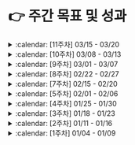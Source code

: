 # :point_right: 주간 목표 및 성과


<!--




<details><summary> :calendar: [n주차] 00/00 - 00/00 </summary>
<p>

### :dart: **목표**
* 

### :scroll: **결과**
*


### :scroll: **결과**
* 

### :pencil2: 회고 및 피드백
* 

</p>
</details>

:white_large_square:
:ballot_box_with_check:
 -->

<details><summary> :calendar: [11주차] 03/15 - 03/20 </summary>
<p>

### :dart: **목표**
* [Word Ladder 문제 풀이](https://leetcode.com/problems/word-ladder/)

### :scroll: **결과**
* :white_large_square: [Word Ladder 문제 풀이](https://leetcode.com/problems/word-ladder/)

### :pencil2: 회고 및 피드백

</p>
</details>




<details><summary> :calendar: [10주차] 03/08 - 03/13 </summary>
<p>

### :dart: **목표**
* [Design Circular Deque 문제 풀이](https://leetcode.com/problems/design-circular-deque/)

### :scroll: **결과**
* :ballot_box_with_check: [Design Circular Deque 문제 풀이](https://leetcode.com/problems/design-circular-deque/)

### :pencil2: 회고 및 피드백
간만에 나쁘지 않은 일주일이였다. 역시 나는 매일 여러 가지 일에 조금씩 시간을 할당해서 꾸준히 해나가는 것 보다는 특정 1~3가지 일에만 시간을 투자해서 빠르게 하나씩 끝내가는 방식이 맞다는 확신이 들었다.

</p>
</details>



<details><summary> :calendar: [9주차] 03/01 - 03/07 </summary>
<p>

### :dart: **목표**
* [LRU Cache 문제 풀이](https://leetcode.com/problems/lru-cache/)

### :scroll: **결과**
* :ballot_box_with_check: [LRU Cache 문제 풀이](https://leetcode.com/problems/lru-cache/)

### :pencil2: 회고 및 피드백
- 시간이 좀 걸리더라도 LRU 알고리즘에 대해 블로깅하는 것을 권함.
- 본격적으로 취업 준비 한지가 2개월이 넘어가지만, 뭐 하나 안정적으로 준비된 게 없다. 이유는 이것도 해야되고 저것도 해야된단 생각에 마음에 여유가 없어서 그런 것이다. 아예 하반기에 취업 한단 생각으로 마음 놓고 하나씩 해야겠다. (단 이번 시즌 동안 꾸준히 지원하면서 마스터 자소서 꾸준히 다듬고, 인성 면접, 프로젝트 면접은 확실하게 준비하기!!)

</p>
</details>


<details><summary> :calendar: [8주차] 02/22 - 02/27 </summary>
<p>

### :dart: **목표**
* 블로그 알고리즘 관련 포스팅 1개

### :scroll: **결과**
* :white_large_square: 블로그 알고리즘 관련 포스팅 1개
* :ballot_box_with_check: 알고리즘 문제 풀이

### :pencil2: 회고 및 피드백
알고리즘 문제를 풀고 블로그 글을 작성하려 하니 이에 낭비되는 에너지 소모가 심한 걸 느꼈다. 아무래도 개인 노트가 아닌 공개적인 장소에 글을 작성해야 하니 그런것 같다. 지금은 에너지 분산을 최소화 해야 하는 시점이기도 하니 당분간은 블로그 포스팅 보다는 개인 노트에 문제 풀이 사고 과정 및 학습 내용을 적립해 나가는 식으로 공부해야겠다. 

그리고 만약 여유가 생긴 후 다시 블로깅을 시작하게 된다면 팩트에 기반한 기술 관련 글(대부분은 팩트가 아닌 똥들) 보다는 나만의 깊은 고찰을 거친 주관적인 생각이나 회고에 대한 글들을 올려야겠다. 왜냐하면 인터넷에는 부정확한 내용을 사실인 것 마냥 적어 놓은 많은 똥 들이 있고 나 또한 그런 똥 글을 작성하지 않을 거란 확신이 없기 때문이다.

</p>
</details>
 
 
 
 

<details><summary> :calendar: [7주차] 02/15 - 02/20 </summary>
<p>

### :dart: **목표**
* 블로그 포스팅 최소 1개 (알고리즘 제외)

### :scroll: **결과**
* :white_large_square: 블로그 포스팅 최소 1개 (알고리즘 제외)

### :pencil2: 회고 및 피드백
* 알고리즘 문제 포스팅 밖에 작성하지 못했다. 다음주 부터 취업 준비 하는 기간 동안은 알고리즘 문제만 포스팅 하도록 목표를 재설정 해야겠다.


</p>
</details>




<details><summary> :calendar: [5주차] 02/01 - 02/06 </summary>
<p>

### :dart: **목표**
* LeetCode 최소 3문제 풀이
* 블로그 포스팅 최소 1개 (알고리즘 제외)

### :scroll: **결과**
* :white_large_square: LeetCode 2/3문제 풀이
  * [:arrow_upper_right: Link](/coco/algorithm/2021-05st.md)
* :white_large_square: 블로그 포스팅 최소 1개 (알고리즘 제외)

### :pencil2: 회고 및 피드백
* 

</p>
</details>



<details><summary> :calendar: [4주차] 01/25 - 01/30 </summary>
<p>

### :dart: **목표**
* LeetCode 최소 4문제 풀이
* 블로그 포스팅 2개 이상

### :scroll: **결과**
* LeetCode 7문제 풀이
  * [:arrow_upper_right: Link](/coco/algorithm/2021-04st.md)
  * :ballot_box_with_check: [Easy] 1문제
  * :ballot_box_with_check: [Medium] 5문제
  * :ballot_box_with_check: [Medium] 1문제
* 블로그 포스팅 2개
  * :ballot_box_with_check: [:arrow_upper_right: 컴퓨터 성능 향상의 역사와 다양한 병렬 컴퓨팅 기법](https://sangwoncoco.github.io/post/computer/20210128-computer-performence-history-and-parallel-technique/)
  * :ballot_box_with_check: 그 외 알고리즘 문제 포스팅


### :pencil2: 회고 및 피드백
언뜻보면 4주차도 무난하게 지나간듯 하다. 그러나 스스로 되돌아보고 회고하기에 전혀 그렇지 않다. 모든 것이 엉망이다. 분명 1월 중순에 들어서기 전에는 지금과 달랐었다. 토요일 스터디 이후 지금까지 "무엇이 문제일까?", "그때와 지금은 무엇이 다른가?" 진중하게 고민해본 후에야 무엇이 문제인지 구체적으로 알 것 같았고, 나름의 해결 방안을 마련했으며 내일 부터 이를 적용해볼 생각이다.

</p>
</details>



<details><summary> :calendar: [3주차] 01/18 - 01/23 </summary>
<p>

### :dart: **목표**
* LeetCode 최소 4문제 풀이
* 블로그 포스팅 2개 이상
* 번역 글 요약 1개 이상

### :scroll: **결과**
* LeetCode 최소 2/4문제 풀이
  * [:arrow_upper_right: Link](/coco/algorithm/2021-03st.md)
  * :ballot_box_with_check: [Medium] 2문제 (139, 5)
  * :white_large_square: 시도했지만 풀지 못한 문제: 3문제 (91, 53, 647, 416, 518) 
* 블로그 포스팅 2개
  * :ballot_box_with_check: [:arrow_upper_right: [LeetCode] Word Break](https://sangwoncoco.github.io/post/leetcode/20210121-leetcode-139-word-break/)
  * :ballot_box_with_check: [:arrow_upper_right: equals()와 hashcode()](https://sangwoncoco.github.io/post/java/20210121-java-equals-and-hashcode/)
* :white_large_square: 번역 글 요약 1개 이상


### :sob: **피드백**
* 블로그 포스팅 피드백
  * 포스팅에서 이해를 돕기 위해 보여주는 도식은 기능성, 편의성 측면에서 ppt 보다 draw.io 추천한다.
  * 포스팅 작성 스타일은 본인 선택이나, 현재까지의 포스팅에서 글을 표현하는 방식이 너무 나열식이다. 포스팅 목적이 본인을 위한 글일 수도 있고 다른 사람들에게 공유하기 위한 글일 수 있는데 만약 공유를 목적으로 하는 글에서는 현재의 방식이 난해해 보일 수 있다고 생각한다.


### :pencil2: 회고
* 전체적으로 원하는 목표를 달성하지 못한 한 주 였다. 여러 이유가 복합적으로 얽혀 있지만 핑계는 대지 말자. 그렇다고 너무 자책하지도 말자.
* 좀 저 멀리 보고 공부 계획을 세워야겠다. *스스로 판단* 했을 때 나에게 남는 일을 하자. 

</p>
</details>





 
<details><summary> :calendar: [2주차] 01/11 - 01/16 </summary>
<p>

### :dart: **목표**
* [Java Interview Questions for Software Testers and Programmers](https://www.techbeamers.com/java-interview-questions/) 번역 마무리
* LeetCode 최소 5문제 풀이
* 블로그 포스팅 1개 이상


### :scroll: **결과**
* [Java Interview Questions for Software Testers and Programmers](https://www.techbeamers.com/java-interview-questions/) 번역
  * :ballot_box_with_check: 10 Best Java Interview Questions - Learn What Questions the Interviewers could ask from You on Java Strings?
  * :ballot_box_with_check: Java Interview Questions - Don't Miss to Read 10 Must-Know Questions on Java Threads
* LeetCode 최소 5문제 풀이
  * [:arrow_upper_right: Link](/coco/algorithm/2021-02st.md)
  * :ballot_box_with_check: [Easy] 2문제 (70, 746)
  * :ballot_box_with_check: [Medium] 4문제 (347, 560, 64, 322)
  * :white_large_square: 시도했지만 풀지 못한 문제: 1문제 (525) 
* Blog Posting
  * [LeetCode 347번 Top K Frequent Elements](https://github.com/sangwonCoco/coco-blog/blob/main/public/algorithm/%5BLeetCode%5D%20Top%20K%20Frequent%20Elements/README.md)

### :sob: **피드백**
* 


### :pencil2: 회고
* 스터디에서 정한 주간 목표로 완료했으나 그 이외 개별적인 목표들은 많은 아쉬움이 남는 한 주 였다.
* 다음주 부터는 번역의 경우 글 내의 모든 내용을 번역하는 것이 아니라 핵심 내용만 정리하는 형태로 수행 방식에 변화를 줘야겠다. 또한 블로그 포스팅의 경우 알고리즘 문제 1개, 기타 주제 1개로 잡고 포스팅 횟수를 늘려야겠다. 


</p>
</details>
 







<details><summary> :calendar: [1주차] 01/04 - 01/09 </summary>
<p>

### :dart: 목표
* [Java Interview Questions for Software Testers and Programmers](https://www.techbeamers.com/java-interview-questions/) 번역
* LeetCode 최소 5문제 풀이

### :scroll: 결과
* [Java Interview Questions for Software Testers and Programmers](https://www.techbeamers.com/java-interview-questions/) 번역
  * :ballot_box_with_check: Top 20 Java Interview Questions - Java Basics You Must Know
  * :ballot_box_with_check: Top 10 Java Interview Questions - Read about the internals of Java Classes
  * :white_large_square: 10 Best Java Interview Questions - Learn What Questions the Interviewers could ask from You on Java Strings?
  * :white_large_square: Java Interview Questions - Don't Miss to Read 10 Must-Know Questions on Java Threads
* LeetCode 최소 5문제 풀이
  * [:arrow_upper_right: Link](/coco/algorithm/2021-01st.md)
  * :ballot_box_with_check: [Easy] 8문제
  * :ballot_box_with_check: [Medium] 3문제
  * :white_large_square: 시도했지만 풀지 못한 문제: 3문제 


### :sob: 피드백
* 무조건적인 것은 아니나 특정 개념에 대해 설명 시, 큰 그림이나 전체적 정의 제시후 세부 부분들을 하나씩 설명해나가는 하향식 접근법을 따르는 것을 추천

### :pencil2: 회고
* 스터디에서 설정한 목표 이외에 개인적으로 설정한 목표들도 달성 혹은 초과 달성하였기에 전체적으로 만족스러운 한주 였다.
* 다음주(2주차)에는 현재 목표에 더해서 알고리즘 혹은 기타 주제로 1개 이상의 블로그 포스팅을 추가해야겠다.
* 오랜만에 발표를 하니 간단한 설명인데도 불구하고 시작 부터 필요 이상으로 호흡이 가빠지며 붕 뜨는 느낌을 받았다. 호흡이 가빠지다 보니 말속도도 빨라지며 그에 따라 발음이 새는 등 연쇄적으로 문제들이 터지기 시작했다. 다음주(2주차) 스터디에서는 이러한 문제점들을 인식하고 호흡을 가라앉히는 등 의도적으로 텐션과 목소리를 낮춰서 발표해봐야겠다.
</p>
</details>
